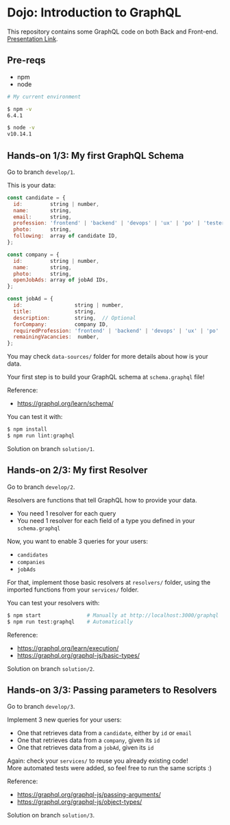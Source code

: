 # Dojo: Introduction to GraphQL

This repository contains some GraphQL code on both Back and Front-end.  
[Presentation Link](https://docs.google.com/presentation/d/1WWR-qqHBP7BG0Ayw0qsCrlBxEELzQ-T9yhizL9baWzs/edit?usp=sharing).


## Pre-reqs

- npm
- node

```sh
# My current environment

$ npm -v
6.4.1

$ node -v
v10.14.1
```


## Hands-on 1/3: My first GraphQL Schema

Go to branch `develop/1`.

This is your data:
```js
const candidate = {
  id:         string | number,
  name:       string,
  email:      string,
  profession: 'frontend' | 'backend' | 'devops' | 'ux' | 'po' | 'tester',
  photo:      string,
  following:  array of candidate ID,
};

const company = {
  id:         string | number,
  name:       string,
  photo:      string,
  openJobAds: array of jobAd IDs,
};

const jobAd = {
  id:                 string | number,
  title:              string,
  description:        string,  // Optional
  forCompany:         company ID,
  requiredProfession: 'frontend' | 'backend' | 'devops' | 'ux' | 'po' | 'tester',
  remainingVacancies:  number,
};
```

You may check `data-sources/` folder for more details about how is your data.

Your first step is to build your GraphQL schema at `schema.graphql` file!

Reference:
- https://graphql.org/learn/schema/

You can test it with:
```sh
$ npm install
$ npm run lint:graphql
```

Solution on branch `solution/1`.


## Hands-on 2/3: My first Resolver

Go to branch `develop/2`.

Resolvers are functions that tell GraphQL how to provide your data.  
- You need 1 resolver for each query
- You need 1 resolver for each field of a type you defined in your `schema.graphql`

Now, you want to enable 3 queries for your users:
- `candidates`
- `companies`
- `jobAds`

For that, implement those basic resolvers at `resolvers/` folder, using the imported functions
from your `services/` folder.

You can test your resolvers with:
```sh
$ npm start               # Manually at http://localhost:3000/graphql
$ npm run test:graphql    # Automatically
```

Reference:
- https://graphql.org/learn/execution/
- https://graphql.org/graphql-js/basic-types/

Solution on branch `solution/2`.


## Hands-on 3/3: Passing parameters to Resolvers

Go to branch `develop/3`.

Implement 3 new queries for your users:
- One that retrieves data from a `candidate`, either by `id` or `email`
- One that retrieves data from a `company`, given its `id`
- One that retrieves data from a `jobAd`, given its `id`

Again: check your `services/` to reuse you already existing code!  
More automated tests were added, so feel free to run the same scripts :)

Reference:
- https://graphql.org/graphql-js/passing-arguments/
- https://graphql.org/graphql-js/object-types/

Solution on branch `solution/3`.
